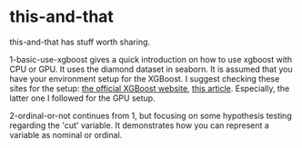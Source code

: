 # this-and-that
this-and-that has stuff worth sharing.
  
  1-basic-use-xgboost gives a quick introduction on how to use xgboost with CPU or GPU. It uses the diamond dataset in seaborn. It is assumed that you have your environment setup for the XGBoost. I suggest checking these sites for the setup: [the official XGBoost website](https://xgboost.readthedocs.io/en/stable/), [this article](https://medium.com/rapids-ai/rapids-23-10-release-075aa5a50570#0ebc). Especially, the latter one I followed for the GPU setup.

  2-ordinal-or-not continues from 1, but focusing on some hypothesis testing regarding the 'cut' variable. It demonstrates how you can represent a variable as nominal or ordinal.
